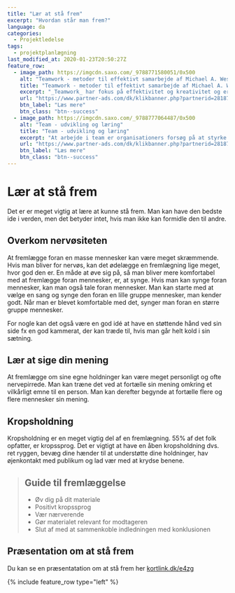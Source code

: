 ```yaml
---
title: "Lær at stå frem"
excerpt: "Hvordan står man frem?"
language: da
categories:
  - Projektledelse
tags:
  - projektplanlægning
last_modified_at: 2020-01-23T20:50:27Z
feature_row:
  - image_path: https://imgcdn.saxo.com/_9788771580051/0x500
    alt: "Teamwork - metoder til effektivt samarbejde af Michael A. West"
    title: "Teamwork - metoder til effektivt samarbejde af Michael A. West"
    excerpt: "_Teamwork_ har fokus på effektivitet og kreativitet og er for alle, der på den ene eller anden måde bruger teamwork i deres dagligdag. Bogen er fyldt med praktiske eksempler og teori, der kan hjælpe et team med at opstille mål og opnå dem."
    url: "https://www.partner-ads.com/dk/klikbanner.php?partnerid=28187&bannerid=43264&htmlurl=https://www.saxo.com/dk/teamwork_michael-a-west_haeftet_9788771580051"
    btn_label: "Læs mere"
    btn_class: "btn--success"
  - image_path: https://imgcdn.saxo.com/_9788777064487/0x500
    alt: "Team - udvikling og læring"
    title: "Team - udvikling og læring"
    excerpt: "At arbejde i team er organisationers forsøg på at styrke udvikling af faglige og personlige potentialer og kompetencer. Bogens formål er at give svar på, hvordan udvikling og læring i team kan blive en succes, fx om sporten er en passende metafor til at fremme teamudvikling og læring og forståelse af samarbejde samt om team på arbejdspladsen kan skabe nye fortællinger om medarbejdernes måde at se på samarbejde og gensidig udvikling."
    url: "https://www.partner-ads.com/dk/klikbanner.php?partnerid=28187&bannerid=43264&htmlurl=https://www.saxo.com/dk/team-udvikling-og-laering_morten-bertelsen-red-reinhard-stelter-red_haeftet_9788777064487"
    btn_label: "Læs mere"
    btn_class: "btn--success"
---
```


# Lær at stå frem

Det er er meget vigtig at lære at kunne stå frem. Man kan have den bedste ide i verden, men det betyder intet, hvis man ikke kan formidle den til andre.

## Overkom nervøsiteten 

At fremlægge foran en masse mennesker kan være meget skræmmende. Hvis man bliver for nervøs, kan det ødelægge en fremlægning lige meget, hvor god den er. En måde at øve sig på, så man bliver mere komfortabel med at fremlægge foran mennesker, er, at synge. Hvis man kan synge foran mennesker, kan man også tale foran mennesker. Man kan starte med at vælge en sang og synge den foran en lille gruppe mennesker, man kender godt. Når man er blevet komfortable med det, synger man foran en større gruppe mennesker.

For nogle kan det også være en god idé at have en støttende hånd ved sin side fx en god kammerat, der kan træde til, hvis man går helt kold i sin sætning. 

## Lær at sige din mening

At fremlægge om sine egne holdninger kan være meget personligt og ofte nervepirrede. Man kan træne det ved at fortælle sin mening omkring et vilkårligt emne til en person. Man kan derefter begynde at fortælle flere og flere mennesker sin mening.  

## Kropsholdning 

Kropsholdning er en meget vigtig del af en fremlægning. 55% af det folk opfatter, er kropssprog. Det er vigtigt at have en åben kropsholdning dvs. ret ryggen, bevæg dine hænder til at understøtte dine holdninger, hav øjenkontakt med publikum og lad vær med at krydse benene. 

> ## Guide til fremlæggelse
>
> - Øv dig på dit materiale
> - Positivt kropssprog 
> - Vær nærverende 
> - Gør materialet relevant for modtageren 
> - Slut af med at sammenkoble indledningen med konklusionen 

## Præsentation om at stå frem
 
Du kan se en præsentatation om at stå frem her [kortlink.dk/e4zg](http://kortlink.dk/e4zg)

{% include feature_row type="left" %}
